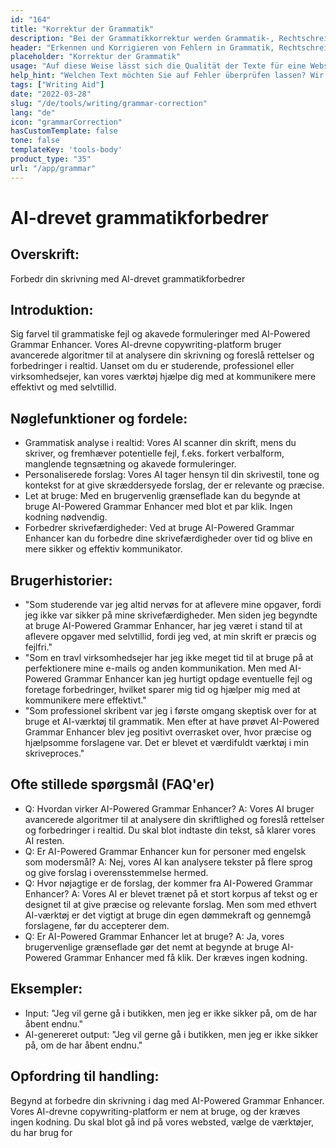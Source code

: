 ```yaml
---
id: "164"
title: "Korrektur der Grammatik"
description: "Bei der Grammatikkorrektur werden Grammatik-, Rechtschreib- und Zeichensetzungsfehler identifiziert und korrigiert. Dies kann manuell oder mit Hilfe von KI-gestützter Software geschehen. KI-gestützte Grammatikkorrektur-Software ist in der Lage, mit Hilfe von Natural Language Processing (NLP) Fehler in Grammatik, Rechtschreibung und Zeichensetzung zu identifizieren. Diese Technologie kann zur Verbesserung der Qualität von Texten eingesetzt werden, sei es für eine Website, einen Blog oder sogar ein Buch."
header: "Erkennen und Korrigieren von Fehlern in Grammatik, Rechtschreibung und Zeichensetzung."
placeholder: "Korrektur der Grammatik"
usage: "Auf diese Weise lässt sich die Qualität der Texte für eine Website, einen Blog oder sogar ein Buch verbessern."
help_hint: "Welchen Text möchten Sie auf Fehler überprüfen lassen? Wir setzen KI ein, um die Qualität Ihrer Texte zu verbessern."
tags: ["Writing Aid"]
date: "2022-03-28"
slug: "/de/tools/writing/grammar-correction"
lang: "de"
icon: "grammarCorrection"
hasCustomTemplate: false
tone: false
templateKey: 'tools-body'
product_type: "35"
url: "/app/grammar"
---
```

# AI-drevet grammatikforbedrer

## Overskrift:
Forbedr din skrivning med AI-drevet grammatikforbedrer

## Introduktion:
Sig farvel til grammatiske fejl og akavede formuleringer med AI-Powered Grammar Enhancer. Vores AI-drevne copywriting-platform bruger avancerede algoritmer til at analysere din skrivning og foreslå rettelser og forbedringer i realtid. Uanset om du er studerende, professionel eller virksomhedsejer, kan vores værktøj hjælpe dig med at kommunikere mere effektivt og med selvtillid.

## Nøglefunktioner og fordele:
- Grammatisk analyse i realtid: Vores AI scanner din skrift, mens du skriver, og fremhæver potentielle fejl, f.eks. forkert verbalform, manglende tegnsætning og akavede formuleringer.
- Personaliserede forslag: Vores AI tager hensyn til din skrivestil, tone og kontekst for at give skræddersyede forslag, der er relevante og præcise.
- Let at bruge: Med en brugervenlig grænseflade kan du begynde at bruge AI-Powered Grammar Enhancer med blot et par klik. Ingen kodning nødvendig.
- Forbedrer skrivefærdigheder: Ved at bruge AI-Powered Grammar Enhancer kan du forbedre dine skrivefærdigheder over tid og blive en mere sikker og effektiv kommunikator.

## Brugerhistorier:
- "Som studerende var jeg altid nervøs for at aflevere mine opgaver, fordi jeg ikke var sikker på mine skrivefærdigheder. Men siden jeg begyndte at bruge AI-Powered Grammar Enhancer, har jeg været i stand til at aflevere opgaver med selvtillid, fordi jeg ved, at min skrift er præcis og fejlfri."
- "Som en travl virksomhedsejer har jeg ikke meget tid til at bruge på at perfektionere mine e-mails og anden kommunikation. Men med AI-Powered Grammar Enhancer kan jeg hurtigt opdage eventuelle fejl og foretage forbedringer, hvilket sparer mig tid og hjælper mig med at kommunikere mere effektivt."
- "Som professionel skribent var jeg i første omgang skeptisk over for at bruge et AI-værktøj til grammatik. Men efter at have prøvet AI-Powered Grammar Enhancer blev jeg positivt overrasket over, hvor præcise og hjælpsomme forslagene var. Det er blevet et værdifuldt værktøj i min skriveproces."

## Ofte stillede spørgsmål (FAQ'er)
- Q: Hvordan virker AI-Powered Grammar Enhancer? 
  A: Vores AI bruger avancerede algoritmer til at analysere din skriftlighed og foreslå rettelser og forbedringer i realtid. Du skal blot indtaste din tekst, så klarer vores AI resten.
- Q: Er AI-Powered Grammar Enhancer kun for personer med engelsk som modersmål? 
  A: Nej, vores AI kan analysere tekster på flere sprog og give forslag i overensstemmelse hermed.
- Q: Hvor nøjagtige er de forslag, der kommer fra AI-Powered Grammar Enhancer? 
  A: Vores AI er blevet trænet på et stort korpus af tekst og er designet til at give præcise og relevante forslag. Men som med ethvert AI-værktøj er det vigtigt at bruge din egen dømmekraft og gennemgå forslagene, før du accepterer dem.
- Q: Er AI-Powered Grammar Enhancer let at bruge? 
  A: Ja, vores brugervenlige grænseflade gør det nemt at begynde at bruge AI-Powered Grammar Enhancer med få klik. Der kræves ingen kodning.

## Eksempler:
- Input: "Jeg vil gerne gå i butikken, men jeg er ikke sikker på, om de har åbent endnu."
- AI-genereret output: "Jeg vil gerne gå i butikken, men jeg er ikke sikker på, om de har åbent endnu."

## Opfordring til handling:
Begynd at forbedre din skrivning i dag med AI-Powered Grammar Enhancer. Vores AI-drevne copywriting-platform er nem at bruge, og der kræves ingen kodning. Du skal blot gå ind på vores websted, vælge de værktøjer, du har brug for
